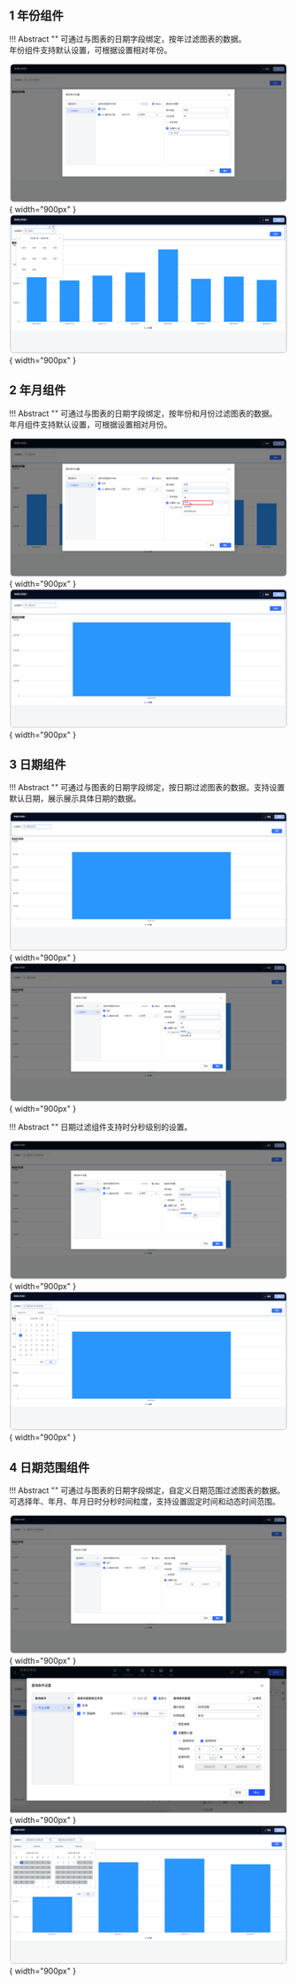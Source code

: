 ## 1 年份组件

!!! Abstract ""
	可通过与图表的日期字段绑定，按年过滤图表的数据。  
	年份组件支持默认设置，可根据设置相对年份。

![年份组件入口](../../img/dashboard_generation/2.0设置年份组件.png){ width="900px" }  
![仪表盘编辑_过滤组件](../../img/dashboard_generation/2.0年份组件.png){ width="900px" }  


## 2 年月组件

!!! Abstract ""
	可通过与图表的日期字段绑定，按年份和月份过滤图表的数据。  
	年月组件支持默认设置，可根据设置相对月份。

![年月组件入口](../../img/dashboard_generation/2.0设置年月过滤.png){ width="900px" }  
![仪表盘编辑_过滤组件](../../img/dashboard_generation/2.0进行年月过滤.png){ width="900px" }  


## 3 日期组件

!!! Abstract ""
	可通过与图表的日期字段绑定，按日期过滤图表的数据。支持设置默认日期，展示展示具体日期的数据。

![日期组件入口](../../img/dashboard_generation/2.0年月日过滤.png){ width="900px" }  
![仪表盘编辑_过滤组件](../../img/dashboard_generation/2.0设置年月日过滤设置.png){ width="900px" }

!!! Abstract ""
	日期过滤组件支持时分秒级别的设置。

![日期组件的时分秒](../../img/dashboard_generation/2.0进行时分秒过滤设置.png){ width="900px" }
![日期组件的时分秒显示效果](../../img/dashboard_generation/2.0时分秒过滤.png){ width="900px" }

## 4 日期范围组件

!!! Abstract ""
	可通过与图表的日期字段绑定，自定义日期范围过滤图表的数据。可选择年、年月、年月日时分秒时间粒度，支持设置固定时间和动态时间范围。
 
![仪表盘编辑_过滤组件](../../img/dashboard_generation/2.0设置时间范围过滤组件.png){ width="900px" }  
![日期范围组件显示效果](../../img/dashboard_generation/时间组件过滤范围.png){ width="900px" }
![日期范围组件显示效果](../../img/dashboard_generation/2.0进行时间范围过滤.png){ width="900px" }







